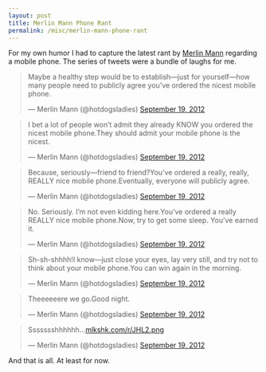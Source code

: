 ```yaml
--- 
layout: post 
title: Merlin Mann Phone Rant
permalink: /misc/merlin-mann-phone-rant
--- 
```


For my own humor I had to capture the latest rant by 
[Merlin Mann](http://twitter.com/hotdogsladies) regarding a mobile 
phone. The series of tweets were a bundle of laughs for me.

<blockquote class="twitter-tweet tw-align-center"><p>Maybe a healthy step would be to establish—just for yourself—how many people need to publicly agree you’ve ordered the nicest mobile phone.</p>&mdash; Merlin Mann (@hotdogsladies) <a href="https://twitter.com/hotdogsladies/status/248270686072758273" data-datetime="2012-09-19T04:01:58+00:00">September 19, 2012</a></blockquote>

<blockquote class="twitter-tweet tw-align-center"><p>I bet a lot of people won’t admit they already KNOW you ordered the nicest mobile phone.They should admit your mobile phone is the nicest.</p>&mdash; Merlin Mann (@hotdogsladies) <a href="https://twitter.com/hotdogsladies/status/248274402528088064" data-datetime="2012-09-19T04:16:44+00:00">September 19, 2012</a></blockquote>

<blockquote class="twitter-tweet tw-align-center"><p>Because, seriously—friend to friend?You’ve ordered a really, really, REALLY nice mobile phone.Eventually, everyone will publicly agree.</p>&mdash; Merlin Mann (@hotdogsladies) <a href="https://twitter.com/hotdogsladies/status/248275072287133696" data-datetime="2012-09-19T04:19:24+00:00">September 19, 2012</a></blockquote>

<blockquote class="twitter-tweet tw-align-center"><p>No. Seriously. I’m not even kidding here.You’ve ordered a really REALLY nice mobile phone.Now, try to get some sleep. You’ve earned it.</p>&mdash; Merlin Mann (@hotdogsladies) <a href="https://twitter.com/hotdogsladies/status/248277622453317632" data-datetime="2012-09-19T04:29:32+00:00">September 19, 2012</a></blockquote>

<blockquote class="twitter-tweet tw-align-center"><p>Sh-sh-shhhh!I know—just close your eyes, lay very still, and try not to think about your mobile phone.You can win again in the morning.</p>&mdash; Merlin Mann (@hotdogsladies) <a href="https://twitter.com/hotdogsladies/status/248279935729401856" data-datetime="2012-09-19T04:38:44+00:00">September 19, 2012</a></blockquote>

<blockquote class="twitter-tweet tw-align-center"><p>Theeeeeere we go.Good night.</p>&mdash; Merlin Mann (@hotdogsladies) <a href="https://twitter.com/hotdogsladies/status/248284947020906497" data-datetime="2012-09-19T04:58:38+00:00">September 19, 2012</a></blockquote>

<blockquote class="twitter-tweet tw-align-center"><p>Ssssssshhhhhh…<a href="http://t.co/vJJgyd11" title="http://mlkshk.com/r/JHL2.png">mlkshk.com/r/JHL2.png</a></p>&mdash; Merlin Mann (@hotdogsladies) <a href="https://twitter.com/hotdogsladies/status/248285131587084288" data-datetime="2012-09-19T04:59:22+00:00">September 19, 2012</a></blockquote>

And that is all. At least for now.

